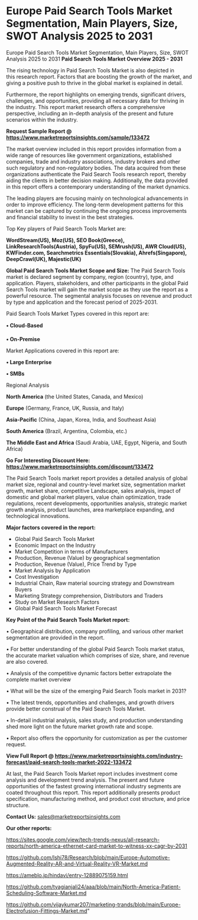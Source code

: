 # Europe Paid Search Tools Market Segmentation, Main Players, Size, SWOT Analysis 2025 to 2031
Europe Paid Search Tools Market Segmentation, Main Players, Size, SWOT Analysis 2025 to 2031
<Strong> Paid Search Tools Market Overview 2025 - 2031</strong>

The rising technology in Paid Search Tools Market is also depicted in this research report. Factors that are boosting the growth of the market, and giving a positive push to thrive in the global market is explained in detail.

Furthermore, the report highlights on emerging trends, significant drivers, challenges, and opportunities, providing all necessary data for thriving in the industry. This report market research offers a comprehensive perspective, including an in-depth analysis of the present and future scenarios within the industry.

<strong>Request Sample Report @ <a href=https://www.marketreportsinsights.com/sample/133472>https://www.marketreportsinsights.com/sample/133472</a></strong>

The market overview included in this report provides information from a wide range of resources like government organizations, established companies, trade and industry associations, industry brokers and other such regulatory and non-regulatory bodies. The data acquired from these organizations authenticate the Paid Search Tools research report, thereby aiding the clients in better decision making. Additionally, the data provided in this report offers a contemporary understanding of the market dynamics.

The leading players are focusing mainly on technological advancements in order to improve efficiency. The long-term development patterns for this market can be captured by continuing the ongoing process improvements and financial stability to invest in the best strategies.

Top Key players of Paid Search Tools Market are:

<strong>WordStream(US), Moz(US), SEO Book(Greece), LinkResearchTools(Austria), SpyFu(US), SEMrush(US), AWR Cloud(US), KWFinder.com, Searchmetrics Essentials(Slovakia), Ahrefs(Singapore), DeepCrawl(UK), Majestic(UK)</strong>

<strong><b>Global Paid Search Tools Market Scope and Size:</b></strong>
The Paid Search Tools market is declared segment by company, region (country), type, and application. Players, stakeholders, and other participants in the global Paid Search Tools market will gain the market scope as they use the report as a powerful resource. The segmental analysis focuses on revenue and product by type and application and the forecast period of 2025-2031.

Paid Search Tools Market Types covered in this report are:

<strong>• Cloud-Based

• On-Premise</strong>

Market Applications covered in this report are:

<strong>• Large Enterprise

• SMBs</strong> 

Regional Analysis

<strong>North America</strong> (the United States, Canada, and Mexico)

<strong>Europe</strong> (Germany, France, UK, Russia, and Italy)

<strong>Asia-Pacific</strong> (China, Japan, Korea, India, and Southeast Asia)

<strong>South America</strong> (Brazil, Argentina, Colombia, etc.)

<strong>The Middle East and Africa</strong> (Saudi Arabia, UAE, Egypt, Nigeria, and South Africa)

<strong>Go For Interesting Discount Here: <a href=https://www.marketreportsinsights.com/discount/133472>https://www.marketreportsinsights.com/discount/133472</a></strong>

The Paid Search Tools market report provides a detailed analysis of global market size, regional and country-level market size, segmentation market growth, market share, competitive Landscape, sales analysis, impact of domestic and global market players, value chain optimization, trade regulations, recent developments, opportunities analysis, strategic market growth analysis, product launches, area marketplace expanding, and technological innovations.

<strong><b>Major factors covered in the report:</b></strong>
<ul>
  <li>Global Paid Search Tools Market </li>
  <li>Economic Impact on the Industry</li>
  <li>Market Competition in terms of Manufacturers</li>
  <li>Production, Revenue (Value) by geographical segmentation</li>
  <li>Production, Revenue (Value), Price Trend by Type</li>
  <li>Market Analysis by Application</li>
  <li>Cost Investigation</li>
  <li>Industrial Chain, Raw material sourcing strategy and Downstream Buyers</li>
  <li>Marketing Strategy comprehension, Distributors and Traders</li>
  <li>Study on Market Research Factors</li>
  <li>Global Paid Search Tools Market Forecast</li>
</ul>

<strong><b>Key Point of the Paid Search Tools Market report:</b></strong>

• Geographical distribution, company profiling, and various other market segmentation are provided in the report.

• For better understanding of the global Paid Search Tools market status, the accurate market valuation which comprises of size, share, and revenue are also covered.

• Analysis of the competitive dynamic factors better extrapolate the complete market overview

• What will be the size of the emerging Paid Search Tools market in 2031?

• The latest trends, opportunities and challenges, and growth drivers provide better construal of the Paid Search Tools Market.

• In-detail industrial analysis, sales study, and production understanding shed more light on the future market growth rate and scope.

• Report also offers the opportunity for customization as per the customer request.

<strong><b>View Full Report @ <a href=https://www.marketreportsinsights.com/industry-forecast/paid-search-tools-market-2022-133472>https://www.marketreportsinsights.com/industry-forecast/paid-search-tools-market-2022-133472</a></b></strong>


At last, the Paid Search Tools Market report includes investment come analysis and development trend analysis. The present and future opportunities of the fastest growing international industry segments are coated throughout this report. This report additionally presents product specification, manufacturing method, and product cost structure, and price structure.

<strong>Contact Us:</strong>
sales@marketreportsinsights.com

<strong>Our other reports:</strong>

<a href=https://sites.google.com/view/tech-trends-nexus/all-research-reports/north-america-ethernet-card-market-to-witness-xx-cagr-by-2031>https://sites.google.com/view/tech-trends-nexus/all-research-reports/north-america-ethernet-card-market-to-witness-xx-cagr-by-2031</a>

<a href=https://github.com/Ishi78/Research/blob/main/Europe-Automotive-Augmented-Reality-AR-and-Virtual-Reality-VR-Market.md>https://github.com/Ishi78/Research/blob/main/Europe-Automotive-Augmented-Reality-AR-and-Virtual-Reality-VR-Market.md</a>

<a href=https://ameblo.jp/hindavi/entry-12889075159.html>https://ameblo.jp/hindavi/entry-12889075159.html</a>

<a href=https://github.com/tyagianjali24/aaa/blob/main/North-America-Patient-Scheduling-Software-Market.md>https://github.com/tyagianjali24/aaa/blob/main/North-America-Patient-Scheduling-Software-Market.md</a>

<a href=https://github.com/vijaykumar207/marketing-trands/blob/main/Europe-Electrofusion-Fittings-Market.md>https://github.com/vijaykumar207/marketing-trands/blob/main/Europe-Electrofusion-Fittings-Market.md</a>"
